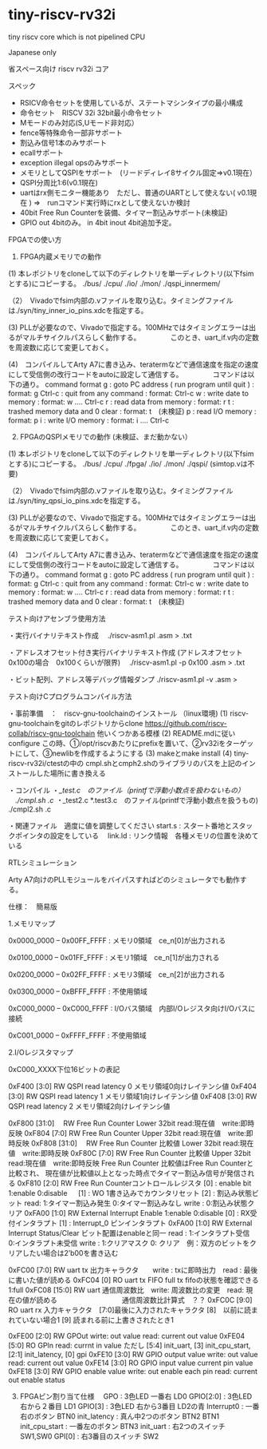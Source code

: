 # tiny-riscv-rv32i

tiny riscv core which is not pipelined CPU

Japanese only

省スペース向け riscv rv32i コア

スペック
- RSICV命令セットを使用しているが、ステートマシンタイプの最小構成
- 命令セット　RISCV 32i 32bit最小命令セット
- Mモードのみ対応(S,Uモード非対応）
- fence等特殊命令一部非サポート
- 割込み信号1本のみサポート
- ecallサポート
- exception illegal opsのみサポート
- メモリとしてQSPIをサポート　(リードディレイ8サイクル固定⇒v0.1現在）
- QSPI分周比1:6(v0.1現在)
- uartはrx側モニター機能あり　ただし、普通のUARTとして使えない( v0.1現在 )
  ⇒　runコマンド実行時にrxとして使えないか検討
- 40bit Free Run Counterを装備、タイマー割込みサポート(未検証)
- GPIO out 4bitのみ。 in 4bit inout 4bit追加予定。

FPGAでの使い方

1. FPGA内蔵メモリでの動作

(1) 本レポジトリをcloneして以下のディレクトリを単一ディレクトリ(以下fsimとする)にコピーする。
     ./bus/
     ./cpu/
	 ./io/
	 ./mon/
	 ./qspi_innermem/

（2）　Vivadoでfsim内部の.vファイルを取り込む。タイミングファイルは./syn/tiny_inner_io_pins.xdcを指定する。

(3) PLLが必要なので、Vivadoで指定する。100MHzではタイミングエラーは出るがマルチサイクルパスらしく動作する。
　　　　このとき、uart_if.v内の定数を周波数に応じて変更しておく。

(4)　コンパイルしてArty A7に書き込み、teratermなどで通信速度を指定の速度にして受信側の改行コードをautoに設定して通信する。
　　　　コマンドは以下の通り。
command format
g : goto PC address ( run program until quit ) : format: g <start addess>
Ctrl-c : quit from any command : format: Ctrl-c
w : write date to memory : format: w <start adderss> <data> ....<data> Ctrl-c
r : read data from memory : format: r <start address> <end adderss>
t : trashed memory data and 0 clear : format: t　(未検証)
p : read I/O memory : format: p <start address> <end adderss>
i : write I/O memory : format: i <start adderss> <data> ....<data> Ctrl-c

2. FPGAのQSPIメモリでの動作 (未検証、まだ動かない）

(1) 本レポジトリをcloneして以下のディレクトリを単一ディレクトリ(以下fsimとする)にコピーする。
     ./bus/
     ./cpu/
	 ./fpga/
	 ./io/
	 ./mon/
	 ./qspi/ (simtop.vは不要)

（2）　Vivadoでfsim内部の.vファイルを取り込む。タイミングファイルは./syn/tiny_qpsi_io_pins.xdcを指定する。

(3) PLLが必要なので、Vivadoで指定する。100MHzではタイミングエラーは出るがマルチサイクルパスらしく動作する。
　　　　このとき、uart_if.v内の定数を周波数に応じて変更しておく。

(4)　コンパイルしてArty A7に書き込み、teratermなどで通信速度を指定の速度にして受信側の改行コードをautoに設定して通信する。
　　　　コマンドは以下の通り。
command format
g : goto PC address ( run program until quit ) : format: g <start addess>
Ctrl-c : quit from any command : format: Ctrl-c
w : write date to memory : format: w <start adderss> <data> ....<data> Ctrl-c
r : read data from memory : format: r <start address> <end adderss>
t : trashed memory data and 0 clear : format: t　(未検証)

テスト向けアセンブラ使用方法

・実行バイナリテキスト作成
　./riscv-asm1.pl <finename>.asm > <filename>.txt

・アドレスオフセット付き実行バイナリテキスト作成 (アドレスオフセット 0x100の場合　0x100くらいが限界)
　./riscv-asm1.pl -p 0x100 <finename>.asm > <filename>.txt

・ビット配列、アドレス等デバッグ情報ダンプ
./riscv-asm1.pl -v <finename>.asm >


テスト向けCプログラムコンパイル方法

・事前準備　：　riscv-gnu-toolchainのインストール （linux環境)
 (1) riscv-gnu-toolchainをgitのレポジトリからclone
    https://github.com/riscv-collab/riscv-gnu-toolchain
	他いくつかある模様
 (2) README.mdに従いconfigure 
     この時、①/opt/riscvあたりにprefixを置いて、②rv32iをターゲットにして、③newlibを作成するようにする
 (3) makeとmake install
 (4) tiny-riscv-rv32i/ctestの中の cmpl.shとcmph2.shのライブラリのパスを上記のインストールした場所に書き換える

・コンパイル
 ・*_test.c　のファイル（printfで浮動小数点を扱わないもの）
 　./cmpl.sh <filename>.c
 ・*_test2.c *.test3.c　のファイル(printfで浮動小数点を扱うもの)
  ./cmpl2.sh <filename>.c
  
・関連ファイル　適度に値を調整してください
 start.s  : スタート番地とスタックポインタの設定をしている
　link.ld  : リンク情報　各種メモリの位置を決めている

RTLシミュレーション

Arty A7向けのPLLモジュールをバイパスすればどのシミュレータでも動作する。

仕様：　簡易版

1.メモリマップ

0x0000_0000 – 0x00FF_FFFF : メモリ0領域　ce_n[0]が出力される

0x0100_0000 – 0x01FF_FFFF : メモリ1領域　ce_n[1]が出力される

0x0200_0000 – 0x02FF_FFFF : メモリ3領域　ce_n[2]が出力される

0x0300_0000 – 0xBFFF_FFFF : 不使用領域

0xC000_0000 – 0xC000_FFFF :  I/Oバス領域　内部I/Oレジスタ向けI/Oバスに接続

0xC001_0000 – 0xFFFF_FFFF : 不使用領域

2.I/Oレジスタマップ

0xC000_XXXX下位16ビットの表記


0xF400  [3:0] RW  QSPI read latency 0  メモリ領域0向けレイテンシ値
0xF404  [3:0] RW QSPI read latency 1  メモリ領域1向けレイテンシ値
0xF408  [3:0] RW QSPI read latency 2  メモリ領域2向けレイテンシ値

0xF800 [31:0] 　RW  Free Run Counter Lower 32bit  read:現在値　write:即時反映
0xF804 [7:0]   RW  Free Run Counter Upper 32bit  read:現在値　write:即時反映
0xF808 [31:0] 　RW  Free Run Counter 比較値 Lower 32bit  read:現在値　write:即時反映
0xF80C [7:0]   RW  Free Run Counter 比較値 Upper 32bit  read:現在値　write:即時反映
                   Free Run Counter 比較値はFree Run Counterと比較され、
                   現在値が比較値以上となった時点でタイマー割込み信号が発信される
0xF810 [2:0]  RW   Free Run Counterコントロールレジスタ
                     [0] : enable bit　1:enable 0:disable
         　           [1] : WO 1書き込みでカウンタリセット
                     [2] : 割込み状態ビット read: 1:タイマー割込み発生 0:タイマー割込みなし
                                                                    write : 0:割込み状態クリア
0xFA00  [1:0] RW External Interrupt Enable   1:enable 0:disable
                   [0] : RX受付インタラプト
                   [1] : Interrupt_0 ピンインタラプト
0xFA00  [1:0] RW External Interrupt Status/Clear   ビット配置はenableと同一
                  read : 1:インタラプト受信　0:インタラプト未受信
                  write : 1:クリアマスク 0: クリア　例：双方のビットをクリアしたい場合は2’b00を書き込む

0xFC00 [7:0]  RW uart tx 出力キャラクタ　　write : txに即時出力　read : 最後に書いた値が読める
0xFC04 [0]     RO  uart tx FIFO full  tx fifoの状態を確認できる 1:full
0xFC08 [15:0] RW uart 通信周波数比　write: 周波数比の変更　read: 現在の値が読める
　　　　　　　　　通信周波数比計算式　？？
0xFC0C [9:0]  RO uart rx 入力キャラクタ　[7:0]最後に入力されたキャラクタ
                [8]　以前に読まれていない場合1
				[9] 読まれる前に上書きされたとき1

0xFE00 [2:0] RW  GPOut  wirte: out value read: current out value
0xFE04 [5:0] RO  GPIn read: currnt in value ただし [5:4] init_uart, [3] init_cpu_start, [2:1] init_latency, [0] gpi
0xFE10 [3:0] RW GPIO output value     write: out value  read: current out value
0xFE14 [3:0] RO  GPIO input value  current pin value
0xFE18 [3:0] RW  GPIO enable value    write: out enable each pin  read: current out enable status

3. FPGAピン割り当て仕様
　GPO : 3色LED 一番右 LD0
 GPIO[2:0] : 3色LED 右から２番目 LD1
 GPIO[3]   : 3色LED 右から3番目 LD2の青
 Interrupt0 : 一番右のボタン BTN0
 init_latency : 真ん中2つのボタン BTN2 BTN1
 init_cpu_start : 一番左のボタン BTN3
 init_uart : 右2つのスイッチ　SW1,SW0
 GPI[0] : 右3番目のスイッチ SW2


